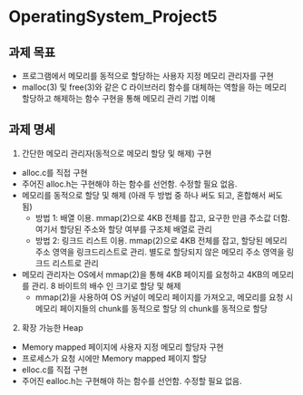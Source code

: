 # OperatingSystem_Project5
## 과제 목표
- 프로그램에서 메모리를 동적으로 할당하는 사용자 지정 메모리 관리자를 구현
- malloc(3) 및 free(3)와 같은 C 라이브러리 함수를 대체하는 역할을 하는 메모리 할당하고 해제하는 함수 구현을 통해 메모리 관리 기법 이해

## 과제 명세
1. 간단한 메모리 관리자(동적으로 메모리 할당 및 해제) 구현
- alloc.c를 직접 구현
- 주어진 alloc.h는 구현해야 하는 함수를 선언함. 수정할 필요 없음.
- 메모리를 동적으로 할당 및 해제 (아래 두 방법 중 하나 써도 되고, 혼합해서 써도 됨)
  - 방법 1: 배열 이용. mmap(2)으로 4KB 전체를 잡고, 요구한 만큼 주소값 더함. 여기서 할당된 주소와 할당 여부를 구조체 배열로 관리
  - 방법 2: 링크드 리스트 이용. mmap(2)으로 4KB 전체를 잡고, 할당된 메모리 주소 영역을 링크드리스트로 관리. 별도로 할당되지 않은 메모리 주소 영역을 링크드 리스트로 관리
- 메모리 관리자는 OS에서 mmap(2)을 통해 4KB 페이지를 요청하고 4KB의 메모리를 관리. 8 바이트의 배수 인 크기로 할당 및 해제
  - mmap(2)을 사용하여 OS 커널이 메모리 페이지를 가져오고, 메모리를 요청 시 메모리 페이지들의 chunk를 동적으로 할당
의 chunk를 동적으로 할당

2. 확장 가능한 Heap
- Memory mapped 페이지에 사용자 지정 메모리 할당자 구현
- 프로세스가 요청 시에만 Memory mapped 페이지 할당
- elloc.c를 직접 구현
- 주어진 ealloc.h는 구현해야 하는 함수를 선언함. 수정할 필요 없음.
